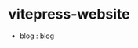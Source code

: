 # vitepress-website

- blog : <a href="https://printfcyq.github.io/vitepress-website/" target="_blank" rel="noreferrer">blog</a>
